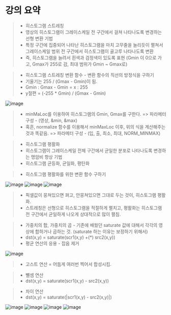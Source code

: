 # 강의 요약

> * 히스토그램 스트레칭
> * 영상의 히스토그램이 그레이스케일 전 구간에서 걸쳐 나타나도록 변경하는 선형 변환 기법
> * 특정 구간에 집중되어 나타난 히스토그램을 마치 고무줄을 늘리듯이 펼쳐서 그레이스케일 범위 전 구간에서 히스토그램이 골고루 나타나도록 변환
> * 즉, 히스토그램을 늘려서 흰색과 검정색이 있도록 표현 (Gmin 이 0으로 가고, Gmax가 255로 감, 최대 범위가 Gmin ~ Gmax로)

> * 히스토그램 스트레칭 변환 함수 - 변환 함수의 직선의 방정식을 구하기
> * 기울기는 255 / (Gmax - Gmin)이 됨.
> * Gmin : Gmax - Gmin = x : 255
> * y절편 = (-255 * Gmin) / (Gmax - Gmin)

![image](https://user-images.githubusercontent.com/55529455/158936671-3b20c3f0-9066-4cc3-9217-ceab9da97563.png)
> * minMaLoc를 이용하여 히스토그램의 Gmin, Gmax를 구한다. => 파라메터 구성 - (영상, &min, &max)
> * 혹흔, normalize 함수를 이용해서 minMaxLoc 이후, 위의 식을 계산해주는 것과 똑같음. => 파라메터 구성 - (입, 출, 최소, 최대, NORM_MINMAX)

> * 히스토그램 평활화
> * 히스토그램이 그레이스케일 전체 구간에서 균일한 분포로 나타나도록 변경하는 명암비 향상 기법
> * 히스토그램 균등화, 균일화, 평탄화

> * 히스토그램 평활화를 위한 변환 함수 구하기

![image](https://user-images.githubusercontent.com/55529455/158938137-bb207d7e-b88a-4d13-84b9-4a422e95579f.png)
![image](https://user-images.githubusercontent.com/55529455/158938563-3fd37ec4-1cde-4c91-b0d5-cbf119b76be8.png)
![image](https://user-images.githubusercontent.com/55529455/158938965-157b673e-3e64-4076-abb6-1c364e108caa.png)

> * 픽셀값이 뭉쳐있으면 펴고, 안뭉쳐있으면 그대로 두는 것이, 히스토그램 평활화.
> * 스트레칭은 선형으로 히스토그램을 적절하게 펼치고, 평활화는 히스토그램 전 구간에서 균일하게 나오게 상대적으로 많이 펼침.

> * 가중치의 합, 가중치의 곱 - 기존에 배웠던 saturate 값에 대해서 각각의 영상에 합하거나 곱하는 것. (saturate 하는 이유는 보정하기 위해서)
> * dst(x,y) = saturate(scr1(x,y) +(\*) src2(x,y))
> * 평균 연산의 응용 - 잡음 제거

![image](https://user-images.githubusercontent.com/55529455/158941466-1789bfe8-4e52-40b2-b809-d4cc29e60a69.png)
> * 고스트 연산 = 어둡게 여러번 찍어서 합성시킴.

> * 뺄셈 연산
> * dst(x,y) = saturate(scr1(x,y) - src2(x,y))

> * 차이 연산
> * dst(x,y) = saturate(|scr1(x,y) - src2(x,y)|)

![image](https://user-images.githubusercontent.com/55529455/158942039-903bda11-209d-4f3a-a297-dd0ea15eb0ee.png)
![image](https://user-images.githubusercontent.com/55529455/158942274-14dd45b9-5dfb-4d0c-afe4-d86c023ce68a.png)
![image](https://user-images.githubusercontent.com/55529455/158942074-fadf7797-5c24-485a-ba28-00cad82a4297.png)
![image](https://user-images.githubusercontent.com/55529455/158942229-745d8c95-442a-4c98-8d7e-8d9200ea3b20.png)






